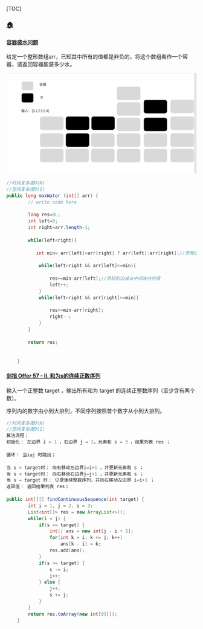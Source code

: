 [TOC]



### [**:house:**](../../README.html)

#### [容器盛水问题](https://www.nowcoder.com/practice/31c1aed01b394f0b8b7734de0324e00f?tpId=196&tags=&title=&diffculty=0&judgeStatus=0&rp=1&tab=answerKey)

给定一个整形数组arr，已知其中所有的值都是非负的，将这个数组看作一个容器，请返回容器能装多少水。

<img src="./images/容器盛水问题.png" style="zoom:50%;" />

```java
//时间复杂度O(N)
//空间复杂度O(1)
public long maxWater (int[] arr) {
        // write code here
        
        long res=0L;
        int left=0;
        int right=arr.length-1;
        
        while(left<right){
            
           int min= arr[left]<arr[right] ? arr[left]:arr[right];//求两边的最小值
            
            while(left<right && arr[left]<=min){
                
                res+=min-arr[left];//用短的边减去中间波谷的值
                left++;
            }
            while(left<right && arr[right]<=min){
                
                res+=min-arr[right];
                right--;
            }
        }
        
        return res;
        
        
    }
```

#### [剑指 Offer 57 - II. 和为s的连续正数序列](https://leetcode-cn.com/problems/he-wei-sde-lian-xu-zheng-shu-xu-lie-lcof/)

输入一个正整数 target ，输出所有和为 target 的连续正整数序列（至少含有两个数）。

序列内的数字由小到大排列，不同序列按照首个数字从小到大排列。

```java
//时间复杂度O(N)
//空间复杂度O(1)
算法流程：
初始化： 左边界 i = 1 ，右边界 j = 2，元素和 s = 3 ，结果列表 res ；

循环： 当i≥j 时跳出；

当 s > target时： 向右移动左边界i=i+1 ，并更新元素和 s ；
当 s < target时： 向右移动右边界j=j+1 ，并更新元素和 s ；
当 s = target 时： 记录连续整数序列，并向右移动左边界 i=i+1 ；
返回值： 返回结果列表 res；

public int[][] findContinuousSequence(int target) {
        int i = 1, j = 2, s = 3;
        List<int[]> res = new ArrayList<>();
        while(i < j) {
            if(s == target) {
                int[] ans = new int[j - i + 1];
                for(int k = i; k <= j; k++)
                    ans[k - i] = k;
                res.add(ans);
            }
            if(s >= target) {
                s -= i;
                i++;
            } else {
                j++;
                s += j;
            }
        }
        return res.toArray(new int[0][]);
    }
```


